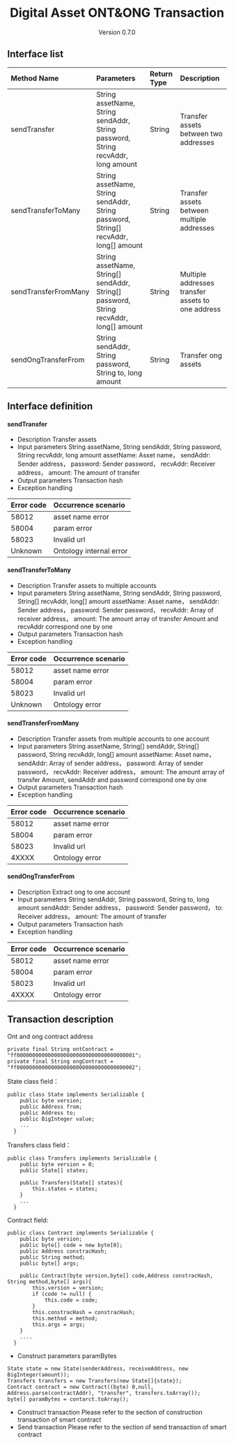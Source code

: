 <h1 align="center">Digital Asset ONT&ONG Transaction</h1>
<p align="center" class="version">Version 0.7.0 </p>

## Interface list

| Method Name | Parameters | Return Type | Description |
|:--|:---|:---|:--|
| sendTransfer       |String assetName, String sendAddr, String password, String recvAddr, long amount      | String|Transfer assets between two addresses|
|sendTransferToMany  |String assetName, String sendAddr, String password, String[] recvAddr, long[] amount  |String |Transfer assets between multiple addresses|
|sendTransferFromMany|String assetName, String[] sendAddr, String[] password, String recvAddr, long[] amount|String |Multiple addresses transfer assets to one address|
|sendOngTransferFrom |String sendAddr, String password, String to, long amount |String |Transfer ong assets|

## Interface definition

#### sendTransfer

* Description
Transfer assets
* Input parameters
String assetName, String sendAddr, String password, String recvAddr, long amount
assetName: Asset name，
sendAddr: Sender address，
password: Sender password，
recvAddr: Receiver address，
amount: The amount of transfer
* Output parameters
Transaction hash
* Exception handling

| Error code | Occurrence scenario |                              
|:--------| :------                                               
|58012    | asset name error |
|58004    | param error |
|58023    | Invalid url |   
| Unknown | Ontology internal error |                                  

#### sendTransferToMany
* Description
Transfer assets to multiple accounts
* Input parameters
String assetName, String sendAddr, String password, String[] recvAddr, long[] amount
assetName: Asset name，
sendAddr: Sender address，
password: Sender password，
recvAddr: Array of receiver address，
amount: The amount array of transfer
Amount and recvAddr correspond one by one
* Output parameters
Transaction hash
* Exception handling

| Error code | Occurrence scenario |                              
|:--------| :------                                               
|58012    | asset name error |
|58004    | param error |
|58023    | Invalid url |   
| Unknown | Ontology error |  

#### sendTransferFromMany
* Description
Transfer assets from multiple accounts to one account
* Input parameters
String assetName, String[] sendAddr, String[] password, String recvAddr, long[] amount
assetName: Asset name，
sendAddr: Array of sender address，
password: Array of sender password，
recvAddr: Receiver address，
amount: The amount array of transfer
Amount, sendAddr and password correspond one by one
* Output parameters
Transaction hash
* Exception handling

| Error code | Occurrence scenario |                              
|:--------| :------                                               
|58012    | asset name error |
|58004    | param error|
|58023    | Invalid url|   
|4XXXX    | Ontology error|

#### sendOngTransferFrom
* Description
Extract ong to one account
* Input parameters
String sendAddr, String password, String to, long amount
sendAddr: Sender address，
password: Sender password，
to: Receiver address，
amount: The amount of transfer
* Output parameters
Transaction hash
* Exception handling

| Error code | Occurrence scenario |                              
|:--------| :------                                               
|58012    | asset name error |
|58004    | param error|
|58023    | Invalid url|   
|4XXXX    | Ontology error|

## Transaction description

Ont and ong contract address
```
private final String ontContract = "ff00000000000000000000000000000000000001";
private final String ongContract = "ff00000000000000000000000000000000000002";
```

State class field：
```
public class State implements Serializable {
    public byte version;
    public Address from;
    public Address to;
    public BigInteger value;
    ...
  }
```

Transfers class field：
```
public class Transfers implements Serializable {
    public byte version = 0;
    public State[] states;

    public Transfers(State[] states){
        this.states = states;
    }
    ...
  }
```
Contract field:

```
public class Contract implements Serializable {
    public byte version;
    public byte[] code = new byte[0];
    public Address constracHash;
    public String method;
    public byte[] args;

    public Contract(byte version,byte[] code,Address constracHash, String method,byte[] args){
        this.version = version;
        if (code != null) {
            this.code = code;
        }
        this.constracHash = constracHash;
        this.method = method;
        this.args = args;
    }
    ....
  }
```
* Construct parameters paramBytes

```
State state = new State(senderAddress, receiveAddress, new BigInteger(amount));
Transfers transfers = new Transfers(new State[]{state});
Contract contract = new Contract((byte) 0,null, Address.parse(contractAddr), "transfer", transfers.toArray());
byte[] paramBytes = contarct.toArray();
```
* Construct transaction
Please refer to the section of construction transaction of smart contract
* Send transaction
Please refer to the section of send transaction of smart contract
